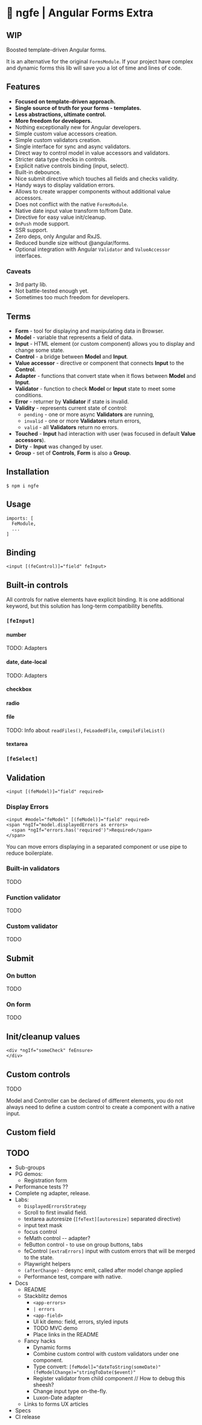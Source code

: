 # 🧰 ngfe | Angular Forms Extra

## WIP

Boosted template-driven Angular forms.

It is an alternative for the original `FormsModule`.
If your project have complex and dynamic forms this lib will save you a lot of time and lines of code.

## Features

* **Focused on template-driven approach.**
* **Single source of truth for your forms - templates.**
* **Less abstractions, ultimate control.**
* **More freedom for developers.**
* Nothing exceptionally new for Angular developers.
* Simple custom value accessors creation.
* Simple custom validators creation.
* Single interface for sync and async validators.
* Direct way to control model in value accessors and validators.
* Stricter data type checks in controls.
* Explicit native controls binding (input, select).
* Built-in debounce.
* Nice submit directive which touches all fields and checks validity.
* Handy ways to display validation errors.
* Allows to create wrapper components without additional value accessors.
* Does not conflict with the native `FormsModule`.
* Native date input value transform to/from Date.
* Directive for easy value init/cleanup.
* `OnPush` mode support.
* SSR support.
* Zero deps, only Angular and RxJS.
* Reduced bundle size without @angular/forms.
* Optional integration with Angular `Validator` and `ValueAccessor` interfaces.


### Caveats

* 3rd party lib.
* Not battle-tested enough yet.
* Sometimes too much freedom for developers.

## Terms

* **Form** - tool for displaying and manipulating data in Browser.
* **Model** - variable that represents a field of data.
* **Input** - HTML element (or custom component) allows you to display and change some state.
* **Control** - a bridge between **Model** and **Input**.
* **Value accessor** - directive or component that connects **Input** to the **Control**.
* **Adapter** - functions that convert state when it flows between **Model** and **Input**. 
* **Validator** - function to check **Model** or **Input** state to meet some conditions.
* **Error** - returner by **Validator** if state is invalid. 
* **Validity** - represents current state of control: 
  * `pending` - one or more async **Validators** are running,
  * `invalid` - one or more **Validators** return errors,
  * `valid` - all **Validators** return no errors.
* **Touched** - **Input** had interaction with user (was focused in default **Value accessors**).
* **Dirty** - **Input** was changed by user.
* **Group** - set of **Controls**, **Form** is also a **Group**.


## Installation

```
$ npm i ngfe
```

## Usage

```
imports: [
  FeModule,
  ...
]
```

## Binding

```
<input [(feControl)]="field" feInput>
```

## Built-in controls

All controls for native elements have explicit binding. 
It is one additional keyword, but this solution has long-term compatibility benefits.

### `[feInput]`

#### number

TODO: Adapters

#### date, date-local

TODO: Adapters

#### checkbox

#### radio

#### file

TODO: Info about `readFiles()`, `FeLoadedFile`, `compileFileList()`

#### textarea

### `[feSelect]`


## Validation

```
<input [(feModel)]="field" required>
```

### Display Errors

```
<input #model="feModel" [(feModel)]="field" required>
<span *ngIf="model.displayedErrors as errors>
  <span *ngIf="errors.has('required')">Required</span>
</span>
```

You can move errors displaying in a separated component or use pipe to reduce boilerplate.

### Built-in validators

TODO

### Function validator

TODO

### Custom validator

TODO



## Submit

### On button

TODO

### On form

TODO


## Init/cleanup values

```
<div *ngIf="someCheck" feEnsure>
</div>
```

## Custom controls

TODO

Model and Controller can be declared of different elements, you do not always need to define a custom control to create a component with a native input.


## Custom field



## TODO

* Sub-groups
* PG demos:
  * Registration form
* Performance tests ?? 
* Complete ng adapter, release.
* Labs:
  * `DisplayedErrorsStrategy`
  * Scroll to first invalid field.
  * textarea autoresize (`[feText][autoresize]` separated directive)
  * input text mask
  * focus control
  * feMath control -- adapter?
  * feButton control - to use on group buttons, tabs
  * feControl `[extraErrors]` input with custom errors that will be merged to the state.
  * Playwright helpers
  * `(afterChange)` - desync emit, called after model change applied
  * Performance test, compare with native.
* Docs
  * README
  * Stackblitz demos
    * `<app-errors>`
    * `| errors`
    * `<app-field>`
    * UI kit demo: field, errors, styled inputs
    * TODO MVC demo
    * Place links in the README
  * Fancy hacks
    * Dynamic forms 
    * Combine custom control with custom validators under one component. 
    * Type convert: `[feModel]="dateToString(someDate)" (feModelChange)="stringToDate($event)"`
    * Register validator from child component // How to debug this sheesh?
    * Change input type on-the-fly.
    * Luxon-Date adapter
  * Links to forms UX articles
* Specs
* CI release
